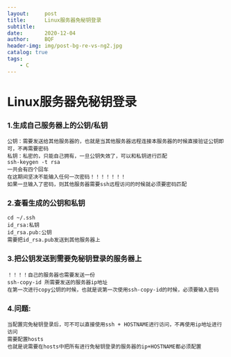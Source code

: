 ```yaml
---
layout:     post
title:      Linux服务器免秘钥登录
subtitle:   
date:       2020-12-04
author:     BQF
header-img: img/post-bg-re-vs-ng2.jpg
catalog: true
tags:
    - C
---
```




# Linux服务器免秘钥登录

### 1.生成自己服务器上的公钥/私钥
```
公钥：需要发送给其他服务器的，也就是当其他服务器远程连接本服务器的时候直接验证公钥即可，不再需要密码
私钥：私密的，只能自己拥有，一旦公钥失效了，可以和私钥进行匹配
ssh-keygen -t rsa
一共会有四个回车
在这期间坚决不能输入任何一次密码！！！！！！！
如果一旦输入了密码，则其他服务器需要ssh远程访问的时候就必须要密码匹配
```		
### 2.查看生成的公钥和私钥
```
cd ~/.ssh
id_rsa:私钥
id_rsa.pub:公钥
需要把id_rsa.pub发送到其他服务器上
```
### 3.把公钥发送到需要免秘钥登录的服务器上
```
！！！！自己的服务器也需要发送一份
ssh-copy-id 所需要发送的服务器ip地址
在第一次进行copy公钥的时候，也就是说第一次使用ssh-copy-id的时候，必须要输入密码
```		
### 4.问题:
```
当配置完免秘钥登录后，可不可以直接使用ssh + HOSTNAME进行访问，不再使用ip地址进行访问
需要配置hosts
也就是说需要在hosts中把所有进行免秘钥登录的服务器的ip+HOSTNAME都必须配置
```

